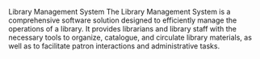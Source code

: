 Library Management System
The Library Management System is a comprehensive software solution designed to efficiently manage the operations of a library. It provides librarians and library staff with the necessary tools to organize, catalogue, and circulate library materials, as well as to facilitate patron interactions and administrative tasks.
